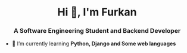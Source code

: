 <h1 align="center">Hi 👋, I'm Furkan</h1>
<h3 align="center">A Software Engineering Student and Backend Developer</h3>

- 🌱 I’m currently learning **Python, Django and Some web languages**



